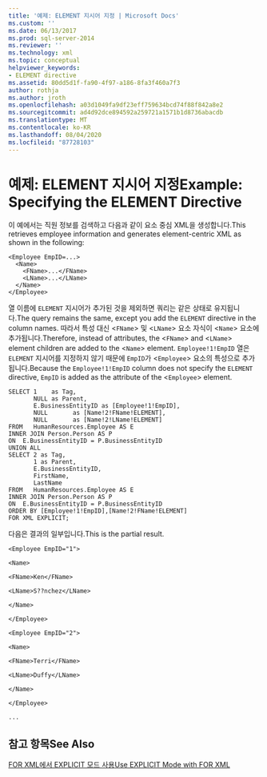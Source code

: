 ```yaml
---
title: '예제: ELEMENT 지시어 지정 | Microsoft Docs'
ms.custom: ''
ms.date: 06/13/2017
ms.prod: sql-server-2014
ms.reviewer: ''
ms.technology: xml
ms.topic: conceptual
helpviewer_keywords:
- ELEMENT directive
ms.assetid: 80dd5d1f-fa90-4f97-a186-8fa3f460a7f3
author: rothja
ms.author: jroth
ms.openlocfilehash: a03d1049fa9df23eff759634bcd74f88f842a8e2
ms.sourcegitcommit: ad4d92dce894592a259721a1571b1d8736abacdb
ms.translationtype: MT
ms.contentlocale: ko-KR
ms.lasthandoff: 08/04/2020
ms.locfileid: "87728103"
---
```

# <a name="example-specifying-the-element-directive"></a><span data-ttu-id="91ea6-102">예제: ELEMENT 지시어 지정</span><span class="sxs-lookup"><span data-stu-id="91ea6-102">Example: Specifying the ELEMENT Directive</span></span>
  <span data-ttu-id="91ea6-103">이 예에서는 직원 정보를 검색하고 다음과 같이 요소 중심 XML을 생성합니다.</span><span class="sxs-lookup"><span data-stu-id="91ea6-103">This retrieves employee information and generates element-centric XML as shown in the following:</span></span>  
  
```  
<Employee EmpID=...>  
  <Name>  
    <FName>...</FName>  
    <LName>...</LName>  
  </Name>  
</Employee>  
```  
  
 <span data-ttu-id="91ea6-104">열 이름에 `ELEMENT` 지시어가 추가된 것을 제외하면 쿼리는 같은 상태로 유지됩니다.</span><span class="sxs-lookup"><span data-stu-id="91ea6-104">The query remains the same, except you add the `ELEMENT` directive in the column names.</span></span> <span data-ttu-id="91ea6-105">따라서 특성 대신 <`FName`> 및 <`LName`> 요소 자식이 <`Name`> 요소에 추가됩니다.</span><span class="sxs-lookup"><span data-stu-id="91ea6-105">Therefore, instead of attributes, the <`FName`> and <`LName`> element children are added to the <`Name`> element.</span></span> <span data-ttu-id="91ea6-106">`Employee!1!EmpID` 열은 `ELEMENT` 지시어를 지정하지 않기 때문에 `EmpID`가 <`Employee`> 요소의 특성으로 추가됩니다.</span><span class="sxs-lookup"><span data-stu-id="91ea6-106">Because the `Employee!1!EmpID` column does not specify the `ELEMENT` directive, `EmpID` is added as the attribute of the <`Employee`> element.</span></span>  
  
```  
SELECT 1    as Tag,  
       NULL as Parent,  
       E.BusinessEntityID as [Employee!1!EmpID],  
       NULL       as [Name!2!FName!ELEMENT],  
       NULL       as [Name!2!LName!ELEMENT]  
FROM   HumanResources.Employee AS E  
INNER JOIN Person.Person AS P  
ON  E.BusinessEntityID = P.BusinessEntityID  
UNION ALL  
SELECT 2 as Tag,  
       1 as Parent,  
       E.BusinessEntityID,  
       FirstName,   
       LastName   
FROM   HumanResources.Employee AS E  
INNER JOIN Person.Person AS P  
ON  E.BusinessEntityID = P.BusinessEntityID  
ORDER BY [Employee!1!EmpID],[Name!2!FName!ELEMENT]  
FOR XML EXPLICIT;  
```  
  
 <span data-ttu-id="91ea6-107">다음은 결과의 일부입니다.</span><span class="sxs-lookup"><span data-stu-id="91ea6-107">This is the partial result.</span></span>  
  
 `<Employee EmpID="1">`  
  
 `<Name>`  
  
 `<FName>Ken</FName>`  
  
 `<LName>S??nchez</LName>`  
  
 `</Name>`  
  
 `</Employee>`  
  
 `<Employee EmpID="2">`  
  
 `<Name>`  
  
 `<FName>Terri</FName>`  
  
 `<LName>Duffy</LName>`  
  
 `</Name>`  
  
 `</Employee>`  
  
 `...`  
  
## <a name="see-also"></a><span data-ttu-id="91ea6-108">참고 항목</span><span class="sxs-lookup"><span data-stu-id="91ea6-108">See Also</span></span>  
 [<span data-ttu-id="91ea6-109">FOR XML에서 EXPLICIT 모드 사용</span><span class="sxs-lookup"><span data-stu-id="91ea6-109">Use EXPLICIT Mode with FOR XML</span></span>](use-explicit-mode-with-for-xml.md)  
  
  
